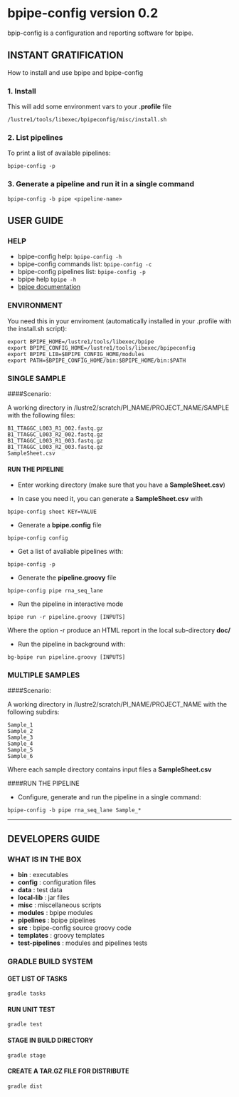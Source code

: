 # bpipe-config version 0.2

bpip-config is a configuration and reporting software for bpipe.


## INSTANT GRATIFICATION

How to install and use bpipe and bpipe-config

### 1. Install

This will add some environment vars to your __.profile__ file

```
/lustre1/tools/libexec/bpipeconfig/misc/install.sh
```

### 2. List pipelines

To print a list of available pipelines:

```
bpipe-config -p
```

### 3. Generate a pipeline and run it in a single command

```
bpipe-config -b pipe <pipeline-name>
```


## USER GUIDE

### HELP

* bpipe-config help: ```bpipe-config -h```
* bpipe-config commands list: ```bpipe-config -c```
* bpipe-config pipelines list: ```bpipe-config -p```
* bpipe help ```bpipe -h```
* [bpipe documentation](https://code.google.com/p/bpipe/wiki/Reference)


### ENVIRONMENT

You need this in your enviroment (automatically installed in your .profile with the install.sh script):

```
export BPIPE_HOME=/lustre1/tools/libexec/bpipe
export BPIPE_CONFIG_HOME=/lustre1/tools/libexec/bpipeconfig
export BPIPE_LIB=$BPIPE_CONFIG_HOME/modules
export PATH=$BPIPE_CONFIG_HOME/bin:$BPIPE_HOME/bin:$PATH
```

### SINGLE SAMPLE

####Scenario:

A working directory in /lustre2/scratch/PI_NAME/PROJECT_NAME/SAMPLE with the following files:

```
B1_TTAGGC_L003_R1_002.fastq.gz  
B1_TTAGGC_L003_R2_002.fastq.gz
B1_TTAGGC_L003_R1_003.fastq.gz  
B1_TTAGGC_L003_R2_003.fastq.gz 
SampleSheet.csv
```


#### RUN THE PIPELINE

* Enter working directory (make sure that you have a __SampleSheet.csv__)

* In case you need it, you can generate a __SampleSheet.csv__ with

```
bpipe-config sheet KEY=VALUE
```

* Generate a __bpipe.config__ file

```
bpipe-config config
```

* Get a list of avaliable pipelines with:

```
bpipe-config -p
```

* Generate the __pipeline.groovy__ file

```
bpipe-config pipe rna_seq_lane
```

* Run the pipeline in interactive mode

```
bpipe run -r pipeline.groovy [INPUTS]
```

Where the option -r produce an HTML report in the local sub-directory __doc/__


* Run the pipeline in background with:

```
bg-bpipe run pipeline.groovy [INPUTS]
```


### MULTIPLE SAMPLES

####Scenario:

A working directory in /lustre2/scratch/PI_NAME/PROJECT_NAME with the following subdirs:

```
Sample_1
Sample_2
Sample_3
Sample_4
Sample_5
Sample_6
```

Where each sample directory contains input files a __SampleSheet.csv__


####RUN THE PIPELINE

* Configure, generate and run the pipeline in a single command:

```
bpipe-config -b pipe rna_seq_lane Sample_*
```

---

## DEVELOPERS GUIDE

### WHAT IS IN THE BOX

* __bin__ : executables
* __config__ : configuration files
* __data__ : test data
* __local-lib__ : jar files
* __misc__ : miscellaneous scripts
* __modules__ : bpipe modules
* __pipelines__ : bpipe pipelines
* __src__ : bpipe-config source groovy code
* __templates__ : groovy templates
* __test-pipelines__ : modules and pipelines tests


### GRADLE BUILD SYSTEM 

#### GET LIST OF TASKS

```
gradle tasks
```

#### RUN UNIT TEST

```
gradle test
```

#### STAGE IN BUILD DIRECTORY

```
gradle stage
```

#### CREATE A TAR.GZ FILE FOR DISTRIBUTE

```
gradle dist
```